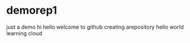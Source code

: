 # demorep1
just a demo
hi hello 
welcome to github 
creating arepository
hello world 
learning cloud
